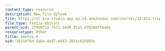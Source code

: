 ```yaml
---
content_type: resource
description: New file Upload
file: https://ol-ocw-studio-app-qa.s3.amazonaws.com/courses/12-811-tropical-meteorology-spring-2011/3b51876d1abade87ab432031c625093c_imenuy.m
file_type: text/x-objcsrc
parent_uid: 374ebf22-f5f1-50d9-82a5-d78288ffba8e
resourcetype: Other
title: imenuy.m
uid: 3b51876d-1aba-de87-ab43-2031c625093c
---
```

